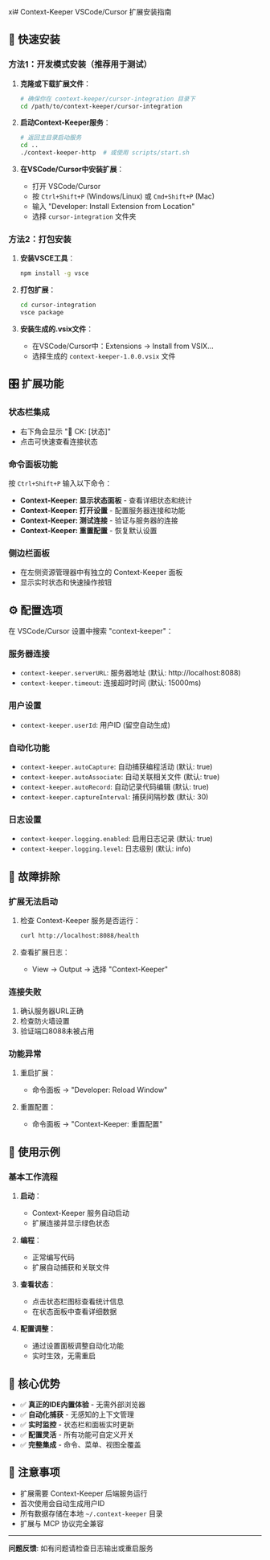 xi# Context-Keeper VSCode/Cursor 扩展安装指南

## 🚀 快速安装

### 方法1：开发模式安装（推荐用于测试）

1. **克隆或下载扩展文件**：
   ```bash
   # 确保你在 context-keeper/cursor-integration 目录下
   cd /path/to/context-keeper/cursor-integration
   ```

2. **启动Context-Keeper服务**：
   ```bash
   # 返回主目录启动服务
   cd ..
   ./context-keeper-http  # 或使用 scripts/start.sh
   ```

3. **在VSCode/Cursor中安装扩展**：
   - 打开 VSCode/Cursor
   - 按 `Ctrl+Shift+P` (Windows/Linux) 或 `Cmd+Shift+P` (Mac)
   - 输入 "Developer: Install Extension from Location"
   - 选择 `cursor-integration` 文件夹

### 方法2：打包安装

1. **安装VSCE工具**：
   ```bash
   npm install -g vsce
   ```

2. **打包扩展**：
   ```bash
   cd cursor-integration
   vsce package
   ```

3. **安装生成的.vsix文件**：
   - 在VSCode/Cursor中：Extensions -> Install from VSIX...
   - 选择生成的 `context-keeper-1.0.0.vsix` 文件

## 🎛️ 扩展功能

### 状态栏集成
- 右下角会显示 "🧠 CK: [状态]" 
- 点击可快速查看连接状态

### 命令面板功能
按 `Ctrl+Shift+P` 输入以下命令：

- **Context-Keeper: 显示状态面板** - 查看详细状态和统计
- **Context-Keeper: 打开设置** - 配置服务器连接和功能
- **Context-Keeper: 测试连接** - 验证与服务器的连接
- **Context-Keeper: 重置配置** - 恢复默认设置

### 侧边栏面板
- 在左侧资源管理器中有独立的 Context-Keeper 面板
- 显示实时状态和快速操作按钮

## ⚙️ 配置选项

在 VSCode/Cursor 设置中搜索 "context-keeper"：

### 服务器连接
- `context-keeper.serverURL`: 服务器地址 (默认: http://localhost:8088)
- `context-keeper.timeout`: 连接超时时间 (默认: 15000ms)

### 用户设置
- `context-keeper.userId`: 用户ID (留空自动生成)

### 自动化功能
- `context-keeper.autoCapture`: 自动捕获编程活动 (默认: true)
- `context-keeper.autoAssociate`: 自动关联相关文件 (默认: true)
- `context-keeper.autoRecord`: 自动记录代码编辑 (默认: true)
- `context-keeper.captureInterval`: 捕获间隔秒数 (默认: 30)

### 日志设置
- `context-keeper.logging.enabled`: 启用日志记录 (默认: true)
- `context-keeper.logging.level`: 日志级别 (默认: info)

## 🔧 故障排除

### 扩展无法启动
1. 检查 Context-Keeper 服务是否运行：
   ```bash
   curl http://localhost:8088/health
   ```

2. 查看扩展日志：
   - View -> Output -> 选择 "Context-Keeper"

### 连接失败
1. 确认服务器URL正确
2. 检查防火墙设置
3. 验证端口8088未被占用

### 功能异常
1. 重启扩展：
   - 命令面板 -> "Developer: Reload Window"

2. 重置配置：
   - 命令面板 -> "Context-Keeper: 重置配置"

## 📱 使用示例

### 基本工作流程

1. **启动**：
   - Context-Keeper 服务自动启动
   - 扩展连接并显示绿色状态

2. **编程**：
   - 正常编写代码
   - 扩展自动捕获和关联文件

3. **查看状态**：
   - 点击状态栏图标查看统计信息
   - 在状态面板中查看详细数据

4. **配置调整**：
   - 通过设置面板调整自动化功能
   - 实时生效，无需重启

## 🎯 核心优势

- ✅ **真正的IDE内置体验** - 无需外部浏览器
- ✅ **自动化捕获** - 无感知的上下文管理
- ✅ **实时监控** - 状态栏和面板实时更新
- ✅ **配置灵活** - 所有功能可自定义开关
- ✅ **完整集成** - 命令、菜单、视图全覆盖

## 🚨 注意事项

- 扩展需要 Context-Keeper 后端服务运行
- 首次使用会自动生成用户ID
- 所有数据存储在本地 `~/.context-keeper` 目录
- 扩展与 MCP 协议完全兼容

---

**问题反馈**: 如有问题请检查日志输出或重启服务 